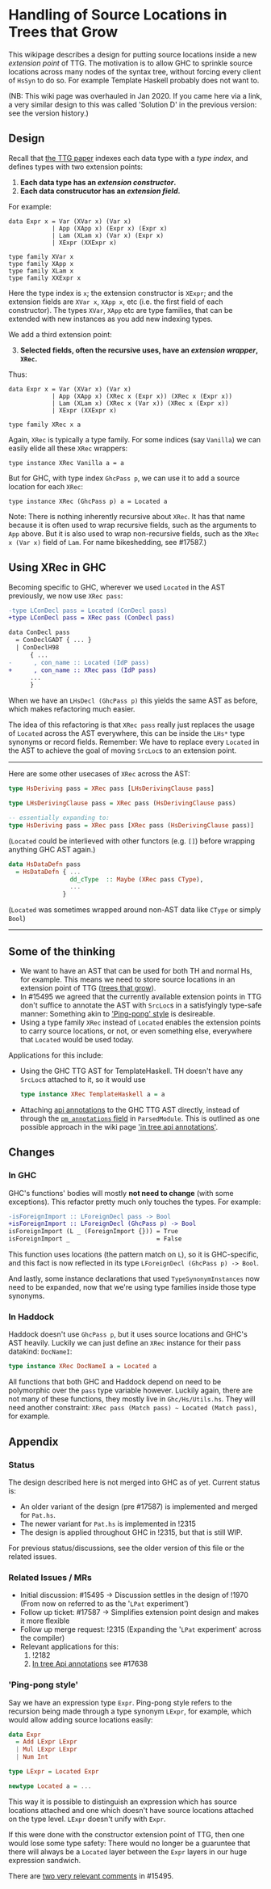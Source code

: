 # Handling of Source Locations in Trees that Grow

This wikipage describes a design for putting source locations inside a new *extension point* of TTG.
The motivation is to allow GHC to sprinkle source locations across many nodes of the syntax tree,
without forcing every client of `HsSyn` to do so.  For example Template Haskell probably does not want to.

(NB: This wiki page was overhauled in Jan 2020. If you came here via a link, a very similar design to this was called 'Solution D' in the previous version: see the version history.)

## Design

Recall that [the TTG paper](http://www.jucs.org/jucs_23_1/trees_that_grow/jucs_23_01_0042_0062_najd.pdf) 
indexes each data type with a *type index*, and defines types with two extension points:

1. **Each data type has an *extension constructor*.**
2. **Each data construcutor has an *extension field*.**

For example:
```
data Expr x = Var (XVar x) (Var x)
            | App (XApp x) (Expr x) (Expr x)
            | Lam (XLam x) (Var x) (Expr x)
            | XExpr (XXExpr x)

type family XVar x
type family XApp x
type family XLam x
type family XXExpr x
```
Here the type index is `x`; the extension constructor is `XExpr`; and
the extension fields are `XVar x`, `XApp x`, etc (i.e. the first field
of each constructor).  The types `XVar`, `XApp` etc are type families,
that can be extended with new instances as you add new indexing types.

We add a third extension point:

3. **Selected fields, often the recursive uses, have an *extension wrapper*, `XRec`.**

Thus:
```
data Expr x = Var (XVar x) (Var x)
            | App (XApp x) (XRec x (Expr x)) (XRec x (Expr x))
            | Lam (XLam x) (XRec x (Var x)) (XRec x (Expr x))
            | XExpr (XXExpr x)

type family XRec x a
```
Again, `XRec` is typically a type family.  For some indices (say `Vanilla`)
we can easily elide all these `XRec` wrappers:
```
type instance XRec Vanilla a = a
```
But for GHC, with type index `GhcPass p`, we can use it to add a source location for each `XRec`:
```
type instance XRec (GhcPass p) a = Located a
```
Note: There is nothing inherently recursive about `XRec`. It has that name
because it is often
used to wrap recursive fields, such as the arguments to `App` above.
But it is also used to wrap non-recursive fields, such as the `XRec x (Var x)` field of
`Lam`.
For name bikeshedding, see #17587.)

## Using XRec in GHC

Becoming specific to GHC, wherever we used `Located` in the AST previously, we now use `XRec pass`:
```diff
-type LConDecl pass = Located (ConDecl pass)
+type LConDecl pass = XRec pass (ConDecl pass)

data ConDecl pass
  = ConDeclGADT { ... }
  | ConDeclH98
      { ...
-      , con_name :: Located (IdP pass)
+      , con_name :: XRec pass (IdP pass)
      ...
      }
```

When we have an `LHsDecl (GhcPass p)` this yields the same AST as before, which makes refactoring much easier.

The idea of this refactoring is that `XRec pass` really just replaces the usage of `Located` across the AST everywhere,
this can be inside the `LHs*` type synonyms or record fields.
Remember: We have to replace every `Located` in the AST to achieve the goal of moving `SrcLoc`s to an extension point.

---

Here are some other usecases of `XRec` across the AST:
```hs
type HsDeriving pass = XRec pass [LHsDerivingClause pass]

type LHsDerivingClause pass = XRec pass (HsDerivingClause pass)

-- essentially expanding to:
type HsDeriving pass = XRec pass [XRec pass (HsDerivingClause pass)]
```
(`Located` could be interlieved with other functors (e.g. `[]`) before wrapping anything GHC AST again.)

```hs
data HsDataDefn pass
  = HsDataDefn { ...
                 dd_cType  :: Maybe (XRec pass CType),
                 ...
               }
```
(`Located` was sometimes wrapped around non-AST data like `CType` or simply `Bool`)

---

## Some of the thinking


* We want to have an AST that can be used for both TH and normal Hs, for example. This means we need to store source locations in an extension point of TTG ([trees that grow](https://gitlab.haskell.org/ghc/ghc/wikis/implementing-trees-that-grow)).
* In #15495 we agreed that the currently available extension points in TTG don't suffice to annotate the AST with `SrcLoc`s in a satisfyingly type-safe manner: Something akin to ['Ping-pong' style](#ping-pong-style) is desireable.
* Using a type family `XRec` instead of `Located` enables the extension points to carry source locations, or not, or even something else, everywhere that `Located` would be used today.

Applications for this include:
* Using the GHC TTG AST for TemplateHaskell. TH doesn't have any `SrcLoc`s attached to it, so it would use
  ```hs
  type instance XRec TemplateHaskell a = a
  ```
* Attaching [api annotations]() to the GHC TTG AST directly, instead of through the [`pm_annotations` field](https://gitlab.haskell.org/ghc/ghc/blob/3dae006fc424e768bb43fc73851a08fefcb732a5/compiler/main/GHC.hs#L813) in `ParsedModule`. This is outlined as one possible approach in the wiki page ['in tree api annotations'](https://gitlab.haskell.org/ghc/ghc/wikis/implementing-trees-that-grow/in-tree-api-annotations).

## Changes

### In GHC

GHC's functions' bodies will mostly **not need to change** (with some exceptions). This refactor pretty much only touches the types.
For example:
```diff
-isForeignImport :: LForeignDecl pass -> Bool
+isForeignImport :: LForeignDecl (GhcPass p) -> Bool
isForeignImport (L _ (ForeignImport {})) = True
isForeignImport _                        = False
```
This function uses locations (the pattern match on `L`), so it is GHC-specific, and this fact is now reflected in its type `LForeignDecl (GhcPass p) -> Bool`.

And lastly, some instance declarations that used `TypeSynonymInstances` now need to be expanded, now that we're using type families inside those type synonyms.

### In Haddock

Haddock doesn't use `GhcPass p`, but it uses source locations and GHC's AST heavily. Luckily we can just define an `XRec` instance for their pass datakind: `DocNameI`:

```hs
type instance XRec DocNameI a = Located a
```

All functions that both GHC and Haddock depend on need to be polymorphic over the `pass` type variable however. Luckily again, there are not many of these functions, they mostly live in `Ghc/Hs/Utils.hs`. They will need another constraint: `XRec pass (Match pass) ~ Located (Match pass)`, for example.

## Appendix

### Status

The design described here is not merged into GHC as of yet. Current status is:
* An older variant of the design (pre #17587) is implemented and merged for `Pat.hs`.
* The newer variant for `Pat.hs` is implemented in !2315
* The design is applied throughout GHC in !2315, but that is still WIP.

For previous status/discussions, see the older version of this file or the related issues.

### Related Issues / MRs

- Initial discussion: #15495
  -> Discussion settles in the design of !1970 (From now on referred to as the '`LPat` experiment')
- Follow up ticket: #17587 -> Simplifies extension point design and makes it more flexible
- Follow up merge request: !2315 (Expanding the '`LPat` experiment' across the compiler)
- Relevant applications for this:
  1. !2182
  1. [In tree Api annotations](https://gitlab.haskell.org/ghc/ghc/wikis/implementing-trees-that-grow/in-tree-api-annotations) see #17638


### 'Ping-pong style'

Say we have an expression type `Expr`. Ping-pong style refers to the recursion being made through a type synonym `LExpr`, for example, which would allow adding source locations easily:
```hs
data Expr
  = Add LExpr LExpr
  | Mul LExpr LExpr
  | Num Int

type LExpr = Located Expr

newtype Located a = ...
```

This way it is possible to distinguish an expression which has source locations attached and one which doesn't have source locations attached on the type level. `LExpr` doesn't unify with `Expr`.

If this were done with the constructor extension point of TTG, then one would lose some type safety: There would no longer be a guaruntee that there will always be a `Located` layer between the `Expr` layers in our huge expression sandwich.

There are [two very relevant comments](https://gitlab.haskell.org/ghc/ghc/issues/15495#note_227959) in #15495.